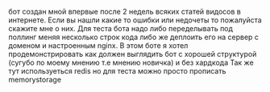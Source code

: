 бот создан мной впервые после 2 недель всяких статей видосов в интернете. Если вы нашли какие то ошибки или недочеты то пожалуйста скажите мне о них.
Для теста бота надо либо переделывать под поллинг меняя несколько строк кода либо же деплоить его на сервер с доменом и настроенным nginx.
В этом боте я хотел продемонстрировать как должен выглядить бот с хорошей структурой (сугубо по моему мнению т.е мнению новичка) и без хардкода
Так же тут используеться redis но для теста можно просто прописать memorystorage 
